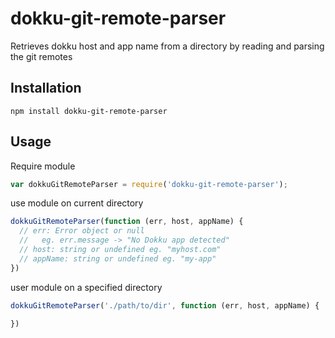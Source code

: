 dokku-git-remote-parser
=======================

Retrieves dokku host and app name from a directory by reading and parsing
the git remotes

## Installation

```
npm install dokku-git-remote-parser
```

## Usage

Require module
```js
var dokkuGitRemoteParser = require('dokku-git-remote-parser');
```

use module on current directory
```js
dokkuGitRemoteParser(function (err, host, appName) {
  // err: Error object or null
  //   eg. err.message -> "No Dokku app detected"
  // host: string or undefined eg. "myhost.com"
  // appName: string or undefined eg. "my-app"
})
```

user module on a specified directory
```js
dokkuGitRemoteParser('./path/to/dir', function (err, host, appName) {

})
```
